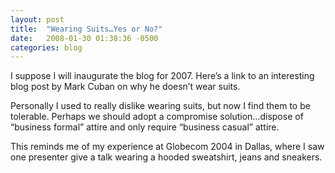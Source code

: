 ```yaml
---
layout: post
title:  "Wearing Suits…Yes or No?"
date:   2008-01-30 01:38:36 -0500
categories: blog
---
```

I suppose I will inaugurate the blog for 2007. Here’s a link to an interesting blog post by Mark Cuban on why he doesn’t wear suits.

Personally I used to really dislike wearing suits, but now I find them to be tolerable. Perhaps we should adopt a compromise solution…dispose of “business formal” attire and only require “business casual” attire.

This reminds me of my experience at Globecom 2004 in Dallas, where I saw one presenter give a talk wearing a hooded sweatshirt, jeans and sneakers.
